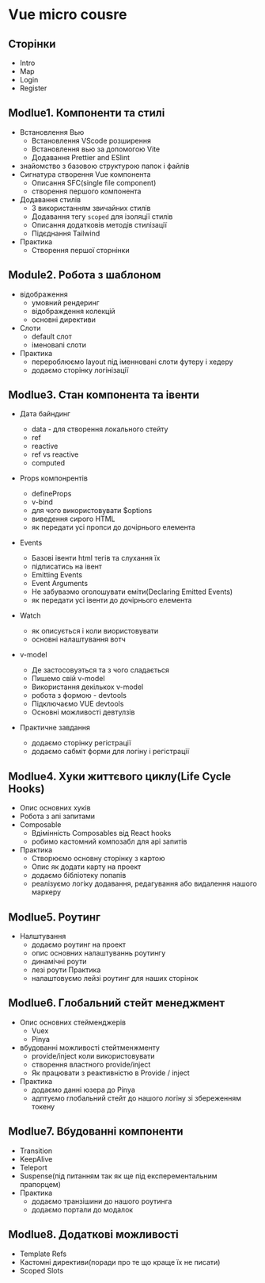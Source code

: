 # Vue micro cousre

## Сторінки

- Intro
- Map
- Login
- Register

## Modlue1. Компоненти та стилі
- Встановлення Вью
    - Встановлення VScode розширення
    - Встановлення вью за допомогою Vite
    - Додавання Prettier and ESlint
- знайомство з базовою структурою папок і файлів
- Сигнатура створення Vue компонента
    - Описання SFC(single file component)
    - створення першого компонента
- Додавання стилів
    - З використанням звичайних стилів
    - Додавання тегу `scoped` для ізоляції стилів
    - Описання додатковів методів стилізації
    - Підєднання Tailwind
- Практика
    - Створення першої сторнінки

## Module2. Робота з шаблоном
- відображення
    - умовний рендеринг
    - відображдення колекцій
    - основні директиви
- Слоти
    - default слот
    - іменовапі слоти
- Практика
    - перероблюємо layout під іменновані слоти футеру і хедеру
    - додаємо сторінку логінізації

## Modlue3. Стан компонента та івенти
- Дата байндинг
    - data - для створення локального стейту
    - ref 
    - reactive
    - ref vs reactive
    - computed
- Props компонрентів
    - defineProps
    - v-bind
    - для чого використовувати $options
    - вивeдення сирого HTML
    - як передати усі пропси до дочірнього елемента
- Events
    - Базові івенти html тегів та слухання їх
    - підписатись на івент
    - Emitting Events
    - Event Arguments
    - Не забуваэмо оголошувати еміти(Declaring Emitted Events)
    - як передати усі івенти до дочірнього елемента
- Watch
    - як описується і коли виористовувати
    - основні налаштування вотч

- v-model
    - Де застосовуэться та з чого сладається
    - Пишемо свій v-model
    - Використання декількох v-model
    - робота з формою
- devtools
    - Підключаємо VUE devtools
    - Основні можливості девтулзів

- Практичне завдання
    - додаємо сторінку регістрації
    - додаємо сабміт форми для логіну і регістрації

## Modlue4. Хуки життєвого циклу(Life Cycle Hooks)
- Опис основних хуків
- Робота з апі запитами
- Composable
    - Вдімінність Composables від React hooks
    - робимо кастомний композабл для api запитів
- Практика
    - Створюємо основну сторінку з картою
    - Опис як додати карту на проект
    - додаємо бібліотеку попапів
    - реалізуємо логіку додавання, редагування або видалення нашого маркеру

## Modlue5. Роутинг
- Налштування
    - додаємо роутинг на проект
    - опис основних налаштуваннь роутингу
    - динамічні роути
    - лезі роути
Практика
    - налаштовуємо лейзі роутинг для наших сторінок

## Modlue6. Глобальний стейт менеджмент
- Опис основних стейменджерів
    - Vuex
    - Pinya
- вбудованні можливості стейтменжменту
    - provide/inject коли використовувати
    - створення властного provide/inject
    - Як працювати з реактивністю в Provide / inject
- Практика
    - додаємо данні юзера до Pinya
    - адптуємо глобальний стейт до нашого логіну зі збереженням токену

## Modlue7. Вбудованні компоненти
- Transition
- KeepAlive
- Teleport
- Suspense(під питанням так як ще під експерементальним прапорцем)
- Практика
    - додаємо транзішини до нашого роутинга
    - додаємо портали до модалок

## Modlue8. Додаткові можливості
- Template Refs
- Кастомні директиви(поради про те що краще їх не писати)
- Scoped Slots​

